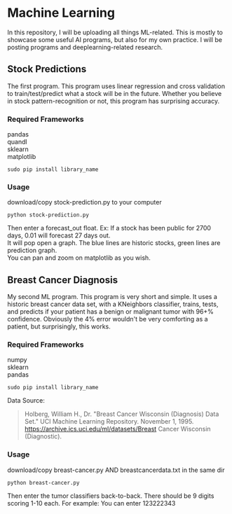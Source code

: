 # Machine Learning
In this repository, I will be uploading all things ML-related. This is mostly to showcase some useful AI programs, but also for my own practice. I will be posting programs and deeplearning-related research.  
  
  
## Stock Predictions
The first program. This program uses linear regression and cross validation to train/test/predict what a stock will be in the future. Whether you believe in stock pattern-recognition or not, this program has surprising accuracy.  
### Required Frameworks
pandas  
quandl  
sklearn  
matplotlib 
```
sudo pip install library_name
```  
### Usage  
download/copy stock-prediction.py to your computer  
```
python stock-prediction.py
```  
Then enter a forecast_out float. Ex: If a stock has been public for 2700 days, 0.01 will forecast 27 days out.  
It will pop open a graph. The blue lines are historic stocks, green lines are prediction graph.  
You can pan and zoom on matplotlib as you wish.  
  
## Breast Cancer Diagnosis  
My second ML program. This program is very short and simple. It uses a historic breast cancer data set, with a KNeighbors classifier, trains, tests, and predicts if your patient has a benign or malignant tumor with 96+% confidence. Obviously the 4% error wouldn't be very comforting as a patient, but surprisingly, this works.  
### Required Frameworks  
numpy  
sklearn  
pandas  
```  
sudo pip install library_name  
```  
Data Source:  
> Holberg, William H., Dr. "Breast Cancer Wisconsin (Diagnosis) Data Set." UCI Machine Learning Repository. November 1, 1995. https://archive.ics.uci.edu/ml/datasets/Breast Cancer Wisconsin (Diagnostic).  
  
### Usage  
download/copy breast-cancer.py AND breastcancerdata.txt in the same dir  
```
python breast-cancer.py  
```  
Then enter the tumor classifiers back-to-back. There should be 9 digits scoring 1-10 each.
For example: You can enter 123222343  

